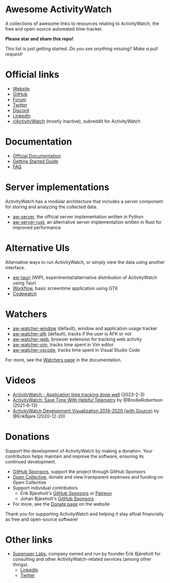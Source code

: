 Awesome ActivityWatch
=====================

A collections of awesome links to resources relating to ActivityWatch, the free and open-source automated time-tracker.

**Please star and share this repo!**

This list is just getting started. *Do you see anything missing? Make a pull request!*

# Official links

 - [Website](https://activitywatch.net)
 - [GitHub](https://github.com/ActivityWatch)
 - [Forum](https://forum.activitywatch.net/)
 - [Twitter](https://twitter.com/ActivityWatchIt)
 - [Discord](https://discord.gg/vDskV9q)
 - [LinkedIn](https://www.linkedin.com/company/activitywatch/)
 - [r/ActivityWatch](https://www.reddit.com/r/ActivityWatch/) (mostly inactive), subreddit for ActivityWatch

# Documentation

 - [Official Documentation](https://docs.activitywatch.net)
 - [Getting Started Guide](https://docs.activitywatch.net/en/latest/getting-started.html)
 - [FAQ](https://docs.activitywatch.net/en/latest/faq.html)

# Server implementations

ActivityWatch has a modular architecture that includes a server component for storing and analyzing the collected data.

 - [aw-server](https://github.com/ActivityWatch/aw-server), the official server implementation written in Python
 - [aw-server-rust](https://github.com/ActivityWatch/aw-server-rust), an alternative server implementation written in Rust for improved performance

# Alternative UIs

Alternative ways to run ActivityWatch, or simply view the data using another interface.

 - [aw-tauri](https://github.com/ActivityWatch/aw-tauri) (WIP), experimental/alternative distribution of ActivityWatch using Tauri
 - [Workflow](https://flathub.org/apps/com.gitlab.cunidev.Workflow), basic screentime application using GTK
 - [Codewatch](https://github.com/jca41/codewatch)

# Watchers

 - [aw-watcher-window](https://github.com/ActivityWatch/aw-watcher-window) (default), window and application usage tracker
 - [aw-watcher-afk](https://github.com/ActivityWatch/aw-watcher-afk) (default), tracks if the user is AFK or not
 - [aw-watcher-web](https://github.com/ActivityWatch/aw-watcher-web), browser extension for tracking web activity
 - [aw-watcher-vim](https://github.com/ActivityWatch/aw-watcher-vim), tracks time spent in Vim editor
 - [aw-watcher-vscode](https://github.com/ActivityWatch/aw-watcher-vscode), tracks time spent in Visual Studio Code

For more, see the [Watchers page](https://docs.activitywatch.net/en/latest/watchers.html) in the documentation.
<!-- TODO: Move/mirror list here? -->

# Videos

 - [ActivityWatch - Application time tracking done well](https://www.youtube.com/watch?v=FIP3Qvja7RM) (2023-2-3)
 - [ActivityWatch: Save Time With Helpful Telemetry](https://www.youtube.com/watch?v=ZmYNc-dXm2s) by @BrodieRobertson (2021-6-13)
 - [ActivityWatch Development Visualization 2014-2020 (with Gource)](https://www.youtube.com/watch?v=zjIn43lZq3U) by @ErikBjare (2020-12-20)

# Donations

Support the development of ActivityWatch by making a donation. Your contribution helps maintain and improve the software, ensuring its continued development.

 - [GitHub Sponsors](https://github.com/sponsors/ActivityWatch), support the project through GitHub Sponsors
 - [Open Collective](https://opencollective.com/activitywatch), donate and view transparent expenses and funding on Open Collective
 - Support individual contributors
   - Erik Bjäreholt's [GitHub Sponsors](https://github.com/sponsors/ErikBjare) or [Patreon](https://www.patreon.com/activitywatch)
   - Johan Bjäreholt's [GitHub Sponsors](https://github.com/sponsors/johan-bjareholt)
 - For more, see the [Donate page](https://activitywatch.net/donate/) on the website

Thank you for supporting ActivityWatch and helping it stay afloat financially as free and open-source software!

# Other links

 - [Superuser Labs](https://superuserlabs.org/), company owned and run by founder Erik Bjäreholt for consulting and other ActivityWatch-related services (among other things).
   - [LinkedIn](https://www.linkedin.com/company/superuser-labs/)
   - [Twitter](https://twitter.com/SuperusrLabs)

